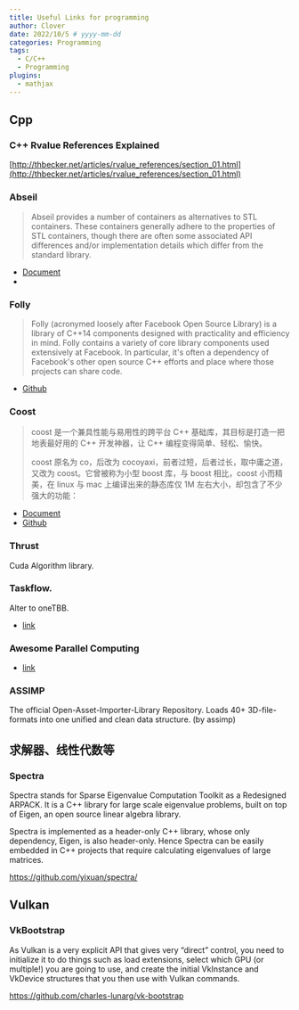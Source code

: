 ```yaml
---
title: Useful Links for programming
author: Clover
date: 2022/10/5 # yyyy-mm-dd
categories: Programming
tags:
  - C/C++
  - Programming
plugins:
  - mathjax
---
```



## Cpp

### C++ Rvalue References Explained

[http://thbecker.net/articles/rvalue_references/section_01.html](http://thbecker.net/articles/rvalue_references/section_01.html)

### Abseil

> Abseil provides a number of containers as alternatives to STL containers. These containers generally adhere to the properties of STL containers, though there are often some associated API differences and/or implementation details which differ from the standard library.

- [Document](https://abseil.io/docs/cpp/)
- 

### Folly

> Folly (acronymed loosely after Facebook Open Source Library) is a library of C++14 components designed with practicality and efficiency in mind. Folly contains a variety of core library components used extensively at Facebook. In particular, it's often a dependency of Facebook's other open source C++ efforts and place where those projects can share code.

- [Github](https://github.com/facebook/folly)

### Coost

> coost 是一个兼具性能与易用性的跨平台 C++ 基础库，其目标是打造一把地表最好用的 C++ 开发神器，让 C++ 编程变得简单、轻松、愉快。
> 
> coost 原名为 co，后改为 cocoyaxi，前者过短，后者过长，取中庸之道，又改为 coost。它曾被称为小型 boost 库，与 boost 相比，coost 小而精美，在 linux 与 mac 上编译出来的静态库仅 1M 左右大小，却包含了不少强大的功能：

- [Document](https://coostdocs.github.io/cn/about/co/)
- [Github](https://github.com/idealvin/coost)

### Thrust

Cuda Algorithm library.

### Taskflow.

Alter to oneTBB.

- [link](https://github.com/taskflow/taskflow)

### Awesome Parallel Computing

- [link](https://github.com/taskflow/awesome-parallel-computing)

### ASSIMP

The official Open-Asset-Importer-Library Repository. Loads 40+ 3D-file-formats into one unified and clean data structure. (by assimp)


## 求解器、线性代数等

### Spectra

Spectra stands for Sparse Eigenvalue Computation Toolkit as a Redesigned ARPACK. It is a C++ library for large scale eigenvalue problems, built on top of Eigen, an open source linear algebra library.

Spectra is implemented as a header-only C++ library, whose only dependency, Eigen, is also header-only. Hence Spectra can be easily embedded in C++ projects that require calculating eigenvalues of large matrices.

https://github.com/yixuan/spectra/

## Vulkan

### VkBootstrap

As Vulkan is a very explicit API that gives very “direct” control, you need to initialize it to do things such as load extensions, select which GPU (or multiple!) you are going to use, and create the initial VkInstance and VkDevice structures that you then use with Vulkan commands.


https://github.com/charles-lunarg/vk-bootstrap
